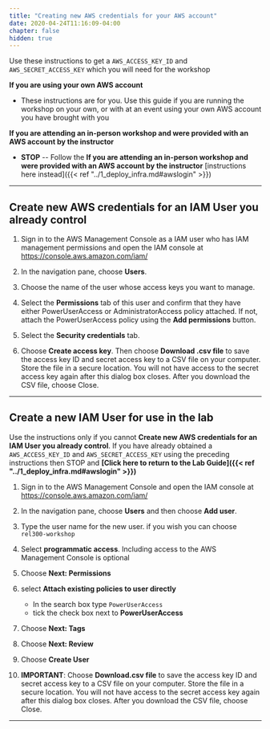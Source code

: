 ```yaml
---
title: "Creating new AWS credentials for your AWS account"
date: 2020-04-24T11:16:09-04:00
chapter: false
hidden: true
---
```


Use these instructions to get a `AWS_ACCESS_KEY_ID` and `AWS_SECRET_ACCESS_KEY` which you will need for the workshop

**If you are using your own AWS account**

* These instructions are for you.  Use this guide if you are running the workshop on your own, or with at an event using your own AWS account you have brought with you

**If you are attending an in-person workshop and were provided with an AWS account by the instructor**

* **STOP** -- Follow the **If you are attending an in-person workshop and were provided with an AWS account by the instructor** [instructions here instead]({{< ref "../1_deploy_infra.md#awslogin" >}})

---

## Create new AWS credentials for an IAM User you already control

1. Sign in to the AWS Management Console as a IAM user who has IAM management permissions and open the IAM console at <https://console.aws.amazon.com/iam/>

1. In the navigation pane, choose **Users**.

1. Choose the name of the user whose access keys you want to manage.

1. Select the **Permissions** tab of this user and confirm that they have either PowerUserAccess or AdministratorAccess policy attached. If not, attach the PowerUserAccess policy using the **Add permissions** button.

1. Select the **Security credentials** tab.

1. Choose **Create access key**. Then choose **Download .csv file** to save the access key ID and secret access key to a CSV file on your computer. Store the file in a secure location. You will not have access to the secret access key again after this dialog box closes. After you download the CSV file, choose Close.

---

## Create a new IAM User for use in the lab

Use the instructions only if you cannot **Create new AWS credentials for an IAM User you already control**. If you have already obtained a `AWS_ACCESS_KEY_ID` and `AWS_SECRET_ACCESS_KEY` using the preceding instructions then STOP and **[Click here to return to the Lab Guide]({{< ref "../1_deploy_infra.md#awslogin" >}})**

1. Sign in to the AWS Management Console and open the IAM console at <https://console.aws.amazon.com/iam/>

1. In the navigation pane, choose **Users** and then choose **Add user**.

1. Type the user name for the new user. if you wish you can choose `rel300-workshop`

1. Select **programmatic access**. Including access to the AWS Management Console is optional

1. Choose **Next: Permissions**

1. select **Attach existing policies to user directly**
     * In the search box type `PowerUserAccess`
     * tick the check box next to **PowerUserAccess**

1. Choose **Next: Tags**

1. Choose **Next: Review**

1. Choose **Create User**

1. **IMPORTANT**: Choose **Download.csv file** to save the access key ID and secret access key to a CSV file on your computer. Store the file in a secure location. You will not have access to the secret access key again after this dialog box closes. After you download the CSV file, choose Close.

---
